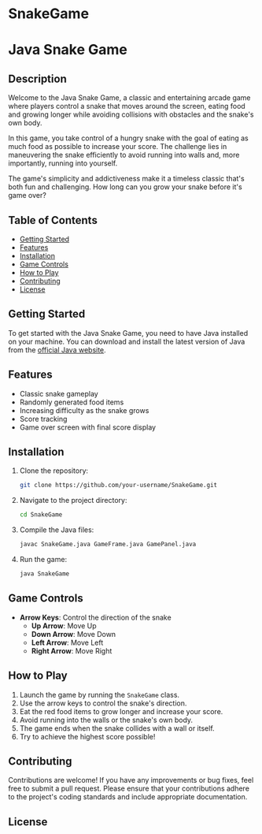 
# SnakeGame


# Java Snake Game

## Description
Welcome to the Java Snake Game, a classic and entertaining arcade game where players control a snake that moves around the screen, eating food and growing longer while avoiding collisions with obstacles and the snake's own body.

In this game, you take control of a hungry snake with the goal of eating as much food as possible to increase your score. The challenge lies in maneuvering the snake efficiently to avoid running into walls and, more importantly, running into yourself.

The game's simplicity and addictiveness make it a timeless classic that's both fun and challenging. How long can you grow your snake before it's game over?

## Table of Contents
- [Getting Started](#getting-started)
- [Features](#features)
- [Installation](#installation)
- [Game Controls](#game-controls)
- [How to Play](#how-to-play)
- [Contributing](#contributing)
- [License](#license)

## Getting Started
To get started with the Java Snake Game, you need to have Java installed on your machine. You can download and install the latest version of Java from the [official Java website](https://www.oracle.com/java/technologies/javase-downloads.html).

## Features
- Classic snake gameplay
- Randomly generated food items
- Increasing difficulty as the snake grows
- Score tracking
- Game over screen with final score display

## Installation
1. Clone the repository:
    ```sh
    git clone https://github.com/your-username/SnakeGame.git
    ```
2. Navigate to the project directory:
    ```sh
    cd SnakeGame
    ```
3. Compile the Java files:
    ```sh
    javac SnakeGame.java GameFrame.java GamePanel.java
    ```
4. Run the game:
    ```sh
    java SnakeGame
    ```

## Game Controls
- **Arrow Keys**: Control the direction of the snake
    - **Up Arrow**: Move Up
    - **Down Arrow**: Move Down
    - **Left Arrow**: Move Left
    - **Right Arrow**: Move Right

## How to Play
1. Launch the game by running the `SnakeGame` class.
2. Use the arrow keys to control the snake's direction.
3. Eat the red food items to grow longer and increase your score.
4. Avoid running into the walls or the snake's own body.
5. The game ends when the snake collides with a wall or itself.
6. Try to achieve the highest score possible!

## Contributing
Contributions are welcome! If you have any improvements or bug fixes, feel free to submit a pull request. Please ensure that your contributions adhere to the project's coding standards and include appropriate documentation.

## License 
